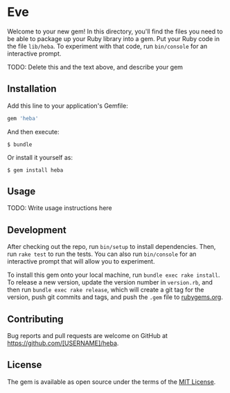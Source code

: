 # Eve

Welcome to your new gem! In this directory, you'll find the files you need to be able to package up your Ruby library into a gem. Put your Ruby code in the file `lib/heba`. To experiment with that code, run `bin/console` for an interactive prompt.

TODO: Delete this and the text above, and describe your gem

## Installation

Add this line to your application's Gemfile:

```ruby
gem 'heba'
```

And then execute:

    $ bundle

Or install it yourself as:

    $ gem install heba

## Usage

TODO: Write usage instructions here

## Development

After checking out the repo, run `bin/setup` to install dependencies. Then, run `rake test` to run the tests. You can also run `bin/console` for an interactive prompt that will allow you to experiment.

To install this gem onto your local machine, run `bundle exec rake install`. To release a new version, update the version number in `version.rb`, and then run `bundle exec rake release`, which will create a git tag for the version, push git commits and tags, and push the `.gem` file to [rubygems.org](https://rubygems.org).

## Contributing

Bug reports and pull requests are welcome on GitHub at https://github.com/[USERNAME]/heba.


## License

The gem is available as open source under the terms of the [MIT License](http://opensource.org/licenses/MIT).

